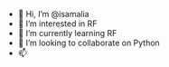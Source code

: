 - 👋 Hi, I’m @isamalia
- 👀 I’m interested in RF
- 🌱 I’m currently learning RF
- 💞️ I’m looking to collaborate on Python
- 📫

<!---
isamalia/isamalia is a ✨ special ✨ repository because its `README.md` (this file) appears on your GitHub profile.
You can click the Preview link to take a look at your changes.
--->
